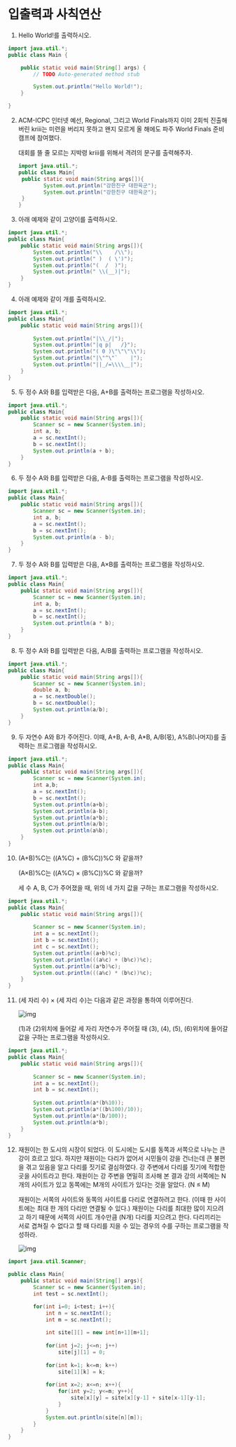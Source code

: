 # 입출력과 사칙연산

1. Hello World!를 출력하시오.

```java
import java.util.*;
public class Main {

	public static void main(String[] args) {
		// TODO Auto-generated method stub

		System.out.println("Hello World!");
	}

}

```

2. ACM-ICPC 인터넷 예선, Regional, 그리고 World Finals까지 이미 2회씩 진출해버린 kriii는 미련을 버리지 못하고 왠지 모르게 올 해에도 파주 World Finals 준비 캠프에 참여했다.

   대회를 뜰 줄 모르는 지박령 kriii를 위해서 격려의 문구를 출력해주자.

   ```java
   import java.util.*;
   public class Main{
   	public static void main(String args[]){
           System.out.println("강한친구 대한육군");
           System.out.println("강한친구 대한육군");
   	}
   }
   ```

   

3. 아래 예제와 같이 고양이를 출력하시오.

```java
import java.util.*;
public class Main{
	public static void main(String args[]){
        System.out.println("\\    /\\");
        System.out.println(" )  ( \')");
        System.out.println("(  /  )");
        System.out.println(" \\(__)|");
	}
}
```

4. 아래 예제와 같이 개를 출력하시오.

```java
import java.util.*;
public class Main{
	public static void main(String args[]){
        
        System.out.println("|\\_/|");
        System.out.println("|q p|   /}");
        System.out.println("( 0 )\"\"\"\\");
        System.out.println("|\"^\"`    |");
        System.out.println("||_/=\\\\__|");
	}
}
```

5. 두 정수 A와 B를 입력받은 다음, A+B를 출력하는 프로그램을 작성하시오.

```java
import java.util.*;
public class Main{
	public static void main(String args[]){
		Scanner sc = new Scanner(System.in);
		int a, b;
		a = sc.nextInt();
		b = sc.nextInt();
		System.out.println(a + b);
	}
}
```

6. 두 정수 A와 B를 입력받은 다음, A-B를 출력하는 프로그램을 작성하시오.

```java
import java.util.*;
public class Main{
	public static void main(String args[]){
		Scanner sc = new Scanner(System.in);
		int a, b;
		a = sc.nextInt();
		b = sc.nextInt();
		System.out.println(a - b);
	}
}
```

7. 두 정수 A와 B를 입력받은 다음, A×B를 출력하는 프로그램을 작성하시오.

```java
import java.util.*;
public class Main{
	public static void main(String args[]){
		Scanner sc = new Scanner(System.in);
		int a, b;
		a = sc.nextInt();
		b = sc.nextInt();
		System.out.println(a * b);
	}
}
```

8. 두 정수 A와 B를 입력받은 다음, A/B를 출력하는 프로그램을 작성하시오.

```java
import java.util.*;
public class Main{
	public static void main(String args[]){
		Scanner sc = new Scanner(System.in);
		double a, b;
		a = sc.nextDouble();
		b = sc.nextDouble();
		System.out.println(a/b);
	}
}
```

9. 두 자연수 A와 B가 주어진다. 이때, A+B, A-B, A*B, A/B(몫), A%B(나머지)를 출력하는 프로그램을 작성하시오. 

```java
import java.util.*;
public class Main{
	public static void main(String args[]){
        Scanner sc = new Scanner(System.in);
        int a,b;
        a = sc.nextInt();
        b = sc.nextInt();
        System.out.println(a+b);
        System.out.println(a-b);
        System.out.println(a*b);
        System.out.println(a/b);
        System.out.println(a%b);
	}
}
```

10. (A+B)%C는 ((A%C) + (B%C))%C 와 같을까?

    (A×B)%C는 ((A%C) × (B%C))%C 와 같을까?

    세 수 A, B, C가 주어졌을 때, 위의 네 가지 값을 구하는 프로그램을 작성하시오.

```java
import java.util.*;
public class Main{
	public static void main(String args[]){
        
        Scanner sc = new Scanner(System.in);
        int a = sc.nextInt();
        int b = sc.nextInt();
        int c = sc.nextInt();
        System.out.println((a+b)%c);
        System.out.println(((a%c) + (b%c))%c);
        System.out.println((a*b)%c);
        System.out.println(((a%c) * (b%c))%c);
	}
}

```

11. (세 자리 수) × (세 자리 수)는 다음과 같은 과정을 통하여 이루어진다.

    ![img](https://www.acmicpc.net/upload/images/f5NhGHVLM4Ix74DtJrwfC97KepPl27s%20(1).png)

    (1)과 (2)위치에 들어갈 세 자리 자연수가 주어질 때 (3), (4), (5), (6)위치에 들어갈 값을 구하는 프로그램을 작성하시오.

```java
import java.util.*;
public class Main{
	public static void main(String args[]){
        
        Scanner sc = new Scanner(System.in);
        int a = sc.nextInt();
        int b = sc.nextInt();
        
        System.out.println(a*(b%10));
        System.out.println(a*((b%100)/10));
        System.out.println(a*(b/100));
        System.out.println(a*b);
	}
}

```

12. 재원이는 한 도시의 시장이 되었다. 이 도시에는 도시를 동쪽과 서쪽으로 나누는 큰 강이 흐르고 있다. 하지만 재원이는 다리가 없어서 시민들이 강을 건너는데 큰 불편을 겪고 있음을 알고 다리를 짓기로 결심하였다. 강 주변에서 다리를 짓기에 적합한 곳을 사이트라고 한다. 재원이는 강 주변을 면밀히 조사해 본 결과 강의 서쪽에는 N개의 사이트가 있고 동쪽에는 M개의 사이트가 있다는 것을 알았다. (N ≤ M)

    재원이는 서쪽의 사이트와 동쪽의 사이트를 다리로 연결하려고 한다. (이때 한 사이트에는 최대 한 개의 다리만 연결될 수 있다.) 재원이는 다리를 최대한 많이 지으려고 하기 때문에 서쪽의 사이트 개수만큼 (N개) 다리를 지으려고 한다. 다리끼리는 서로 겹쳐질 수 없다고 할 때 다리를 지을 수 있는 경우의 수를 구하는 프로그램을 작성하라.

    ![img](https://www.acmicpc.net/upload/201003/pic1.JPG)

```java
import java.util.Scanner;

public class Main{
    public static void main(String[] args){
        Scanner sc = new Scanner(System.in);
        int test = sc.nextInt();

        for(int i=0; i<test; i++){
            int n = sc.nextInt();
            int m = sc.nextInt();
            
            int site[][] = new int[n+1][m+1];
            
            for(int j=2; j<=n; j++)
                site[j][1] = 0;
            
            for(int k=1; k<=m; k++)
                site[1][k] = k;
            
            for(int x=2; x<=n; x++){
                for(int y=2; y<=m; y++){
                    site[x][y] = site[x][y-1] + site[x-1][y-1];
                }
            }
            System.out.println(site[n][m]);
        }
    }
}
```

